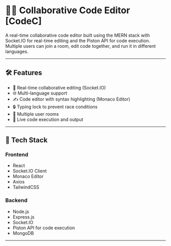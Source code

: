 # 👨‍💻 Collaborative Code Editor [CodeC]

A real-time collaborative code editor built using the MERN stack with Socket.IO for real-time editing and the Piston API for code execution. Multiple users can join a room, edit code together, and run it in different languages.

---

## 🛠️ Features

- 🧠 Real-time collaborative editing (Socket.IO)
- 🌐 Multi-language support
- ✍️ Code editor with syntax highlighting (Monaco Editor)
- 🔒 Typing lock to prevent race conditions
- 👥 Multiple user rooms
- 🚀 Live code execution and output

---

## 🧰 Tech Stack

### Frontend
- React
- Socket.IO Client
- Monaco Editor
- Axios
- TailwindCSS 

### Backend
- Node.js
- Express.js
- Socket.IO
- Piston API for code execution
- MongoDB 

---
